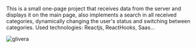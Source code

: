 This is a small one-page project that receives data from the server and displays it on the main page, also implements a search in all received categories, dynamically changing the user's status and switching between categories.
Used technologies: Reactjs, ReactHooks, Saas...

![glivera](https://user-images.githubusercontent.com/78507597/232681934-e7025052-7683-4077-a420-782668fe0b4c.png)
